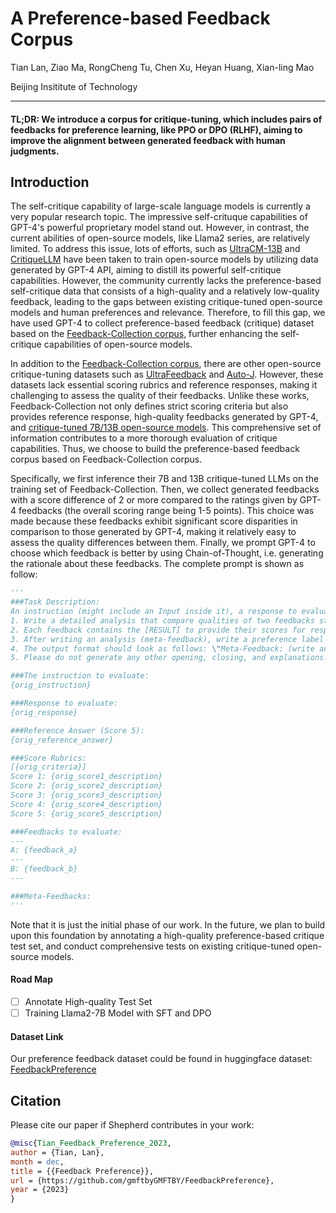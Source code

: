 # A Preference-based Feedback Corpus

Tian Lan, Ziao Ma, RongCheng Tu, Chen Xu, Heyan Huang, Xian-ling Mao

Beijing Insititute of Technology

---

#### TL;DR: We introduce a corpus for critique-tuning, which includes pairs of feedbacks for preference learning, like PPO or DPO (RLHF), aiming to improve the alignment between generated feedback with human judgments.

## Introduction

The self-critique capability of large-scale language models is currently a very popular research topic. The impressive self-crituque capabilities of GPT-4's powerful proprietary model stand out. However, in contrast, the current abilities of open-source models, like Llama2 series, are relatively limited. To address this issue, lots of efforts, such as [UltraCM-13B](https://huggingface.co/openbmb/UltraCM-13b) and [CritiqueLLM](https://arxiv.org/abs/2311.18702) have been taken to train open-source models by utilizing data generated by GPT-4 API, aiming to distill its powerful self-critique capabilities. However, the community currently lacks the preference-based self-critique data that consists of a high-quality and a relatively low-quality feedback, leading to the gaps between existing critique-tuned open-source models and human preferences and relevance. Therefore, to fill this gap, we have used GPT-4 to collect preference-based feedback (critique) dataset based on the [Feedback-Collection corpus](https://huggingface.co/datasets/kaist-ai/Feedback-Collection), further enhancing the self-critique capabilities of open-source models.


In addition to the [Feedback-Collection corpus](https://huggingface.co/datasets/kaist-ai/Feedback-Collection), there are other open-source critique-tuning datasets such as [UltraFeedback](https://github.com/OpenBMB/UltraFeedback/tree/main/src) and [Auto-J](https://github.com/GAIR-NLP/auto-j/blob/main/codes/leaderboard/README.md). However, these datasets lack essential scoring rubrics and reference responses, making it challenging to assess the quality of their feedbacks. Unlike these works, Feedback-Collection not only defines strict scoring criteria but also provides reference response, high-quality feedbacks generated by GPT-4, and [critique-tuned 7B/13B open-source models](https://huggingface.co/kaist-ai/prometheus-7b-v1.0). This comprehensive set of information contributes to a more thorough evaluation of critique capabilities.
Thus, we choose to build the preference-based feedback corpus based on Feedback-Collection corpus.

Specifically, we first inference their 7B and 13B critique-tuned LLMs on the training set of Feedback-Collection. Then, we collect generated feedbacks with a score difference of 2 or more compared to the ratings given by GPT-4 feedbacks (the overall scoring range being 1-5 points). This choice was made because these feedbacks exhibit significant score disparities in comparison to those generated by GPT-4, making it relatively easy to assess the quality differences between them.
Finally, we prompt GPT-4 to choose which feedback is better by using Chain-of-Thought, i.e. generating the rationale about these feedbacks. The complete prompt is shown as follow:
```python
'''
###Task Description:
An instruction (might include an Input inside it), a response to evaluate, a reference answer that gets a score of 5, a score rubric representing a evaluation criteria, and two generated feedbacks are given.
1. Write a detailed analysis that compare qualities of two feedbacks strictly based on the given score rubric (meta-feedback), not evaluating in general.
2. Each feedback contains the [RESULT] to provide their scores for response, ranging from 1 to 5 (5 is perfect and 1 is very bad).
3. After writing an analysis (meta-feedback), write a preference label indicates which feedback is better. You should refer to the score rubric.
4. The output format should look as follows: \"Meta-Feedback: (write an analysis for two feedbacks) [LABEL] (a label A or B of two feedbacks)\"
5. Please do not generate any other opening, closing, and explanations.

###The instruction to evaluate:
{orig_instruction}

###Response to evaluate:
{orig_response}

###Reference Answer (Score 5):
{orig_reference_answer}

###Score Rubrics:
[{orig_criteria}]
Score 1: {orig_score1_description}
Score 2: {orig_score2_description}
Score 3: {orig_score3_description}
Score 4: {orig_score4_description}
Score 5: {orig_score5_description}

###Feedbacks to evaluate: 
---
A: {feedback_a}
---
B: {feedback_b}
---

###Meta-Feedbacks: 
'''
```

Note that it is just the initial phase of our work. In the future, we plan to build upon this foundation by annotating a high-quality preference-based critique test set, and  conduct comprehensive tests on existing critique-tuned open-source models.

#### Road Map

- [ ] Annotate High-quality Test Set
- [ ] Training Llama2-7B Model with SFT and DPO

#### Dataset Link

Our preference feedback dataset could be found in huggingface dataset: [FeedbackPreference](https://huggingface.co/datasets/GMFTBY/FeedbackPreference)


## Citation 

Please cite our paper if Shepherd contributes in your work:

```bibtex 
@misc{Tian_Feedback_Preference_2023,
author = {Tian, Lan},
month = dec,
title = {{Feedback Preference}},
url = {https://github.com/gmftbyGMFTBY/FeedbackPreference},
year = {2023}
}
```
